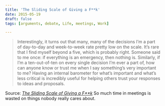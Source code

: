 ```yaml
---
title: 'The Sliding Scale of Giving a F**k'
date: 2015-05-19
draft: false
tags: [arguments, debate, Life, meetings, Work]

---
```


> Interestingly, it turns out that many, many of the decisions I’m a part of day-to-day and week-to-week rate pretty low on the scale. It’s rare that I find myself beyond a five, which is probably right. Someone said to me once: if everything is an emergency, then nothing is. Similarly, if I’m a ten-out-of-ten on every single decision I’m ever a part of, how can anyone know or trust me when I say something’s very important to me? Having an internal barometer for what’s important and what’s less critical is incredibly useful for helping others trust your responses to ideas and proposals.

Source: _[The Sliding Scale of Giving a F\*\*k](http://blog.capwatkins.com/the-sliding-scale-of-giving-a-fuck)_ So much time in meetings is wasted on things nobody really cares about.